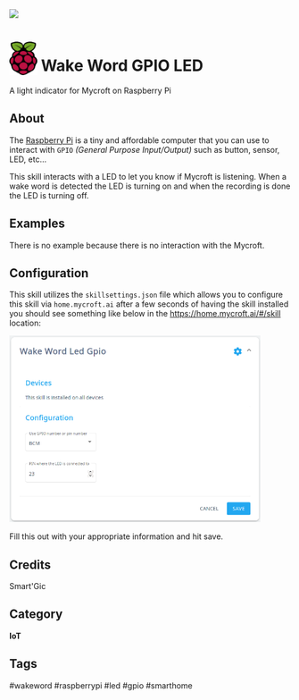 <img src="https://travis-ci.org/smartgic/mycroft-wakeword-led-gpio.svg?branch=master"/>

# <img src="docs/raspberry-pi.png" card_color="#0000" width="50" height="60" style="vertical-align:bottom"/> Wake Word GPIO LED

A light indicator for Mycroft on Raspberry Pi

## About

The [Raspberry Pi](https://rapsberrypi.org) is a tiny and affordable computer that you can use to interact with `GPIO` *(General Purpose Input/Output)* such as button, sensor, LED, etc...

This skill interacts with a LED to let you know if Mycroft is listening. When a wake word is detected the LED is turning on and when the recording is done the LED is turning off.

## Examples

There is no example because there is no interaction with the Mycroft.

## Configuration

This skill utilizes the `skillsettings.json` file which allows you to configure this skill via `home.mycroft.ai` after a few seconds of having the skill installed you should see something like below in the https://home.mycroft.ai/#/skill location:

<img src='docs/wakeword-led-gpio-config.png' width='450'/>

Fill this out with your appropriate information and hit save.

## Credits

Smart'Gic

## Category

**IoT**

## Tags

#wakeword
#raspberrypi
#led
#gpio
#smarthome
